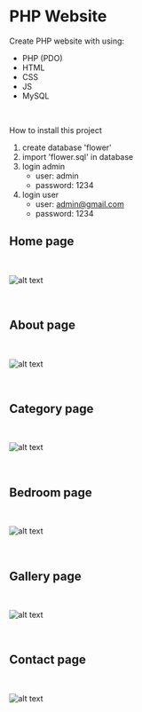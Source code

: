 # PHP Website

Create PHP website with using:

- PHP (PDO)
- HTML
- CSS
- JS
- MySQL

<br>

How to install this project

1. create database 'flower'
2. import 'flower.sql' in database
3. login admin
   - user: admin
   - password: 1234
4. login user
   - user: admin@gmail.com
   - password: 1234

## Home page
<br>

![alt text](img_pages/home.png)

<br>

## About page
<br>

![alt text](img_pages/about.png)

<br>

## Category page
<br>

![alt text](img_pages/category.png)

<br>

## Bedroom page
<br>

![alt text](img_pages/bedroom.png)

<br>

## Gallery page
<br>

![alt text](img_pages/gallery.png)

<br>

## Contact page
<br>

![alt text](img_pages/contact.png)

